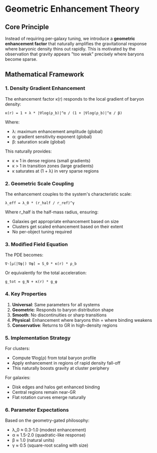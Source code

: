 # Geometric Enhancement Theory

## Core Principle

Instead of requiring per-galaxy tuning, we introduce a **geometric enhancement factor** that naturally amplifies the gravitational response where baryonic density thins out rapidly. This is motivated by the observation that gravity appears "too weak" precisely where baryons become sparse.

## Mathematical Framework

### 1. Density Gradient Enhancement

The enhancement factor κ(r) responds to the local gradient of baryon density:

```
κ(r) = 1 + λ * |∇log(ρ_b)|^α / (1 + |∇log(ρ_b)|^α / β)
```

Where:
- λ: maximum enhancement amplitude (global)
- α: gradient sensitivity exponent (global) 
- β: saturation scale (global)

This naturally provides:
- κ ≈ 1 in dense regions (small gradients)
- κ > 1 in transition zones (large gradients)
- κ saturates at (1 + λ) in very sparse regions

### 2. Geometric Scale Coupling

The enhancement couples to the system's characteristic scale:

```
λ_eff = λ_0 * (r_half / r_ref)^γ
```

Where r_half is the half-mass radius, ensuring:
- Galaxies get appropriate enhancement based on size
- Clusters get scaled enhancement based on their extent
- No per-object tuning required

### 3. Modified Field Equation

The PDE becomes:

```
∇·[μ(|∇φ|) ∇φ] = S_0 * κ(r) * ρ_b
```

Or equivalently for the total acceleration:

```
g_tot = g_N + κ(r) * g_φ
```

### 4. Key Properties

1. **Universal**: Same parameters for all systems
2. **Geometric**: Responds to baryon distribution shape
3. **Smooth**: No discontinuities or sharp transitions
4. **Physical**: Enhancement where baryons thin = where binding weakens
5. **Conservative**: Returns to GR in high-density regions

### 5. Implementation Strategy

For clusters:
- Compute ∇log(ρ) from total baryon profile
- Apply enhancement in regions of rapid density fall-off
- This naturally boosts gravity at cluster periphery

For galaxies:
- Disk edges and halos get enhanced binding
- Central regions remain near-GR
- Flat rotation curves emerge naturally

### 6. Parameter Expectations

Based on the geometry-gated philosophy:
- λ_0 ≈ 0.3-1.0 (modest enhancement)
- α ≈ 1.5-2.0 (quadratic-like response)
- β ≈ 1.0 (natural units)
- γ ≈ 0.5 (square-root scaling with size)